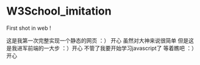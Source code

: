 # W3School_imitation
First shot in web ! 

这是我第一次完整实现一个静态的网页
：） 开心
虽然对大神来说很简单
但是这是我进军前端的一大步
：）开心
不管了我要开始学习javascript了
等着瞧吧
：）开心

